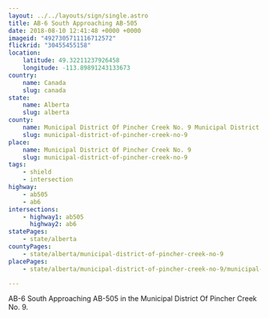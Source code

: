 ```yaml
---
layout: ../../layouts/sign/single.astro
title: AB-6 South Approaching AB-505
date: 2018-08-10 12:41:48 +0000 +0000
imageid: "4927305711116712572"
flickrid: "30455455158"
location:
    latitude: 49.32211237926458
    longitude: -113.89891243133673
country:
    name: Canada
    slug: canada
state:
    name: Alberta
    slug: alberta
county:
    name: Municipal District Of Pincher Creek No. 9 Municipal District
    slug: municipal-district-of-pincher-creek-no-9
place:
    name: Municipal District Of Pincher Creek No. 9
    slug: municipal-district-of-pincher-creek-no-9
tags:
    - shield
    - intersection
highway:
    - ab505
    - ab6
intersections:
    - highway1: ab505
      highway2: ab6
statePages:
    - state/alberta
countyPages:
    - state/alberta/municipal-district-of-pincher-creek-no-9
placePages:
    - state/alberta/municipal-district-of-pincher-creek-no-9/municipal-district-of-pincher-creek-no-9

---
```

AB-6 South Approaching AB-505 in the Municipal District Of Pincher Creek No. 9.